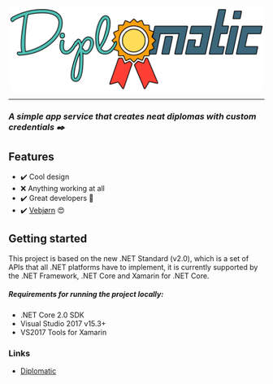 <p align="center">
	<img width="500px" src="Resources/Diplomatic.png" />
</p>
<hr>

### *A simple app service that creates neat diplomas with custom credentials :black_nib:* 

## Features
* :heavy_check_mark: Cool design
* :x: Anything working at all
* :heavy_check_mark: Great developers :muscle:
* :heavy_check_mark: [Vebjørn](https://github.com/vebjornhaugland) :heart_eyes:


## Getting started
This project is based on the new .NET Standard (v2.0), which is a set of APIs that all .NET platforms have to implement, it is currently supported by the .NET Framework, .NET Core and Xamarin for .NET Core.

##### Requirements for running the project locally: 

* .NET Core 2.0 SDK
* Visual Studio 2017 v15.3+
* VS2017 Tools for Xamarin

### Links
* [Diplomatic](https://github.com/Dualog-students/Diplomatic)
